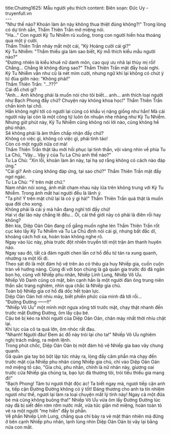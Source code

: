 title:Chương1625: Mẫu người yêu thích
content:
Biên soạn: Đức Uy - truyenfull.vn<br>---<br>"Như thế nào? Khoản làm ăn này không thua thiệt đúng không?!" Trong lòng có dự tính sẵn, Thẩm Thiên Trần mở miệng nói.<br>"Ha..." Con ngươi Kỷ Tu Nhiễm rũ xuống, trong con người hiền hòa thoáng qua một ý cười.<br>Thẩm Thiên Trần nháy mắt một cái, "Kỷ Hoàng cười cái gì?"<br>Kỷ Tu Nhiễm: "Thẩm thiếu gia làm sao biết, Kỷ mỗ thích kiểu mẫu người nào?"<br>"Đương nhiên là kiểu khuê nữ danh môn, cao quý ưu nhã lại thùy mị rồi! Chẳng... Chẳng lẽ không đúng sao?" Thẩm Thiên Trần mặt đầy hoài nghi.<br>Kỷ Tu Nhiễm vẫn như cũ là nét mỉm cười, nhưng ngữ khí lại không có chút ý tứ đùa giỡn nào: "Không phải!"<br>Thẩm Thiên Trần: "...???"<br>Cái đồ chơi gì?<br>"Anh... Anh không phải là muốn nói cho tôi biết... anh... anh thích loại người như Bạch Phong đấy chứ? Chuyện này không khoa học!" Thẩm Thiên Trần chấn kinh tại chỗ.<br>Hắn không nghĩ tới có người lại cũng có khẩu vị nặng giống như hắn! Mà cái người này lại còn là một công tử luôn ôn nhuận nhẹ nhàng như Kỷ Tu Nhiễm.<br>Nhưng giờ phút này, Kỷ Tu Nhiễm cũng không nói lời nào, cũng không hề phủ nhận.<br>Sẽ không phải là âm thầm chấp nhận đấy chứ?<br>Không có việc gì, không có việc gì, phải tỉnh táo!<br>Còn có một người nữa cơ mà!<br>Thẩm Thiên Trần thật lâu mới hồi phục lại tinh thần, vội vàng nhìn về phía Tu La Chủ, "Vậy... Vậy ý của Tu La Chủ anh thế nào?"<br>Tu La Chủ: "Xin lỗi, khoản làm ăn này, tại hạ sợ rằng không có cách nào đáp ứng."<br>"Cái gì? Anh cũng không đáp ứng, tại sao chứ?" Thẩm Thiên Trần mặt đầy ngơ ngác.<br>Tu La Chủ: "Ý trên mặt chữ."<br>Nam nhân nói xong, ánh mắt chạm nhau nảy lửa trên không trung với Kỷ Tu Nhiễm. Trong ánh mắt hai người đều là lãnh ý.<br>"Ta phi! Ý trên mặt chữ lại là có ý gì hả!" Thẩm Thiên Trần quả thật là muốn qua đời cho xong.<br>Không phải là cái ý mà hắn đang nghĩ tới đấy chứ!<br>Hai vị đại lão này chẳng lẽ đều... Ôi, cái thế giới này có phải là điên rồi hay không?<br>Bên kia, Diệp Oản Oản đang cố gắng muốn nghe lén Thẩm Thiên Trần rốt cục kéo lấy Kỷ Tu Nhiễm và Tu La Chủ định nói cái gì, nhưng bất đắc dĩ, khoảng cách hơi xa, hoàn toàn không nghe rõ.<br>Ngay vào lúc này, phía trước đột nhiên truyền tới một trận âm thanh huyên náo.<br>Ngay sau đó, tất cả đám người chen lấn cơ hồ đều tứ tán ra xung quanh, nhường ra một lối đi.<br>Theo sát đó là một đám hộ vệ trên áo có thêu gia huy Nhiếp gia, cuồn cuộn tràn về hướng nàng. Cùng đi với bọn chúng là gã quản gia trước đó đã ngăn bọn họ, cùng với Nhiếp phu nhân, Nhiếp Linh Lung, Nhiếp Vô Ưu.<br>Nhiếp Vô Danh cũng có mặt, bên cạnh hắn là một người đàn ông trung niên thần sắc trang nghiêm, nhìn qua chắc là Nhiếp gia chủ.<br>Toàn bộ Nhiếp gia cơ hồ đã dốc hết toàn lực.<br>Diệp Oản Oản hơi nhíu mày, biết phiền phức của mình đã tới rồi...<br>"Đường Đường ——!!"<br>“Nhiếp Vô Ưu” một mình một ngựa xông tới trước mặt, chạy thật nhanh đến trước mặt Đường Đường, ôm lấy cậu bé.<br>Cậu bé bị kéo ra khỏi người của Diệp Oản Oản, chân mày nhất thời nhíu chặt lại.<br>Khí lực của cô ta quá lớn, ôm nhóc rất đau.<br>"Nhanh! Người đâu! Đem ác đồ này trói lại cho ta!" Nhiếp Vô Ưu nghiêm nghị trách mắng, ra mệnh lệnh.<br>Trong phút chốc, Diệp Oản Oản bị một đám hộ vệ Nhiếp gia bao vây chung quanh.<br>Gã quản gia tay bó bột lập tức nhảy ra, lòng đầy căm phẫn mà chạy đến trước mặt của Nhiếp phu nhân cùng Nhiếp gia chủ, chỉ vào Diệp Oản Oản mở miệng tố cáo, "Gia chủ, phu nhân, chính là nữ nhân này, giương oai trước cửa Nhiếp gia chúng ta, bạo lực đả thương tôi, trói tiểu thiếu gia mang đi!"<br>"Bạch Phong! Tâm tư ngươi thật độc ác! Ta biết ngay mà, ngươi tiếp cận anh ta, tiếp cận Đường Đường không có ý tốt! Đáng thương cho anh ta tín nhiệm ngươi như thế, ngươi lại làm ra loại chuyện mất lý tính này! Ngay cả một đứa bé mà cũng không buông tha!" Nhiếp Vô Ưu vừa ôm lấy Đường Đường lúc này đã bị siết đến rơm rớm nước mắt, vừa tức giận mở miệng, hoàn toàn tỏ vẻ ra một người “mẹ hiền” đầy bi phẫn.<br>Về phần Nhiếp Linh Lung, chẳng qua chỉ bày ra vẻ mặt thản nhiên mà đứng ở bên cạnh Nhiếp phu nhân, lạnh lùng nhìn Diệp Oản Oản bị vây lại bằng nửa con mắt.